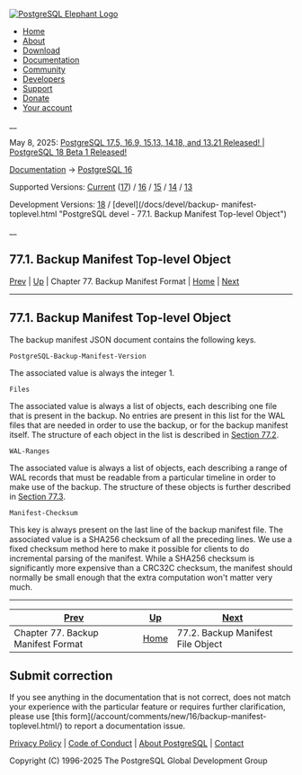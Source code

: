 [ ![PostgreSQL Elephant Logo](/media/img/about/press/elephant.png) ](/)

  * [Home](/ "Home")
  * [About](/about/ "About")
  * [Download](/download/ "Download")
  * [Documentation](/docs/ "Documentation")
  * [Community](/community/ "Community")
  * [Developers](/developer/ "Developers")
  * [Support](/support/ "Support")
  * [Donate](/about/donate/ "Donate")
  * [Your account](/account/ "Your account")

__

May 8, 2025: [ PostgreSQL 17.5, 16.9, 15.13, 14.18, and 13.21 Released! ](/about/news/postgresql-175-169-1513-1418-and-1321-released-3072/) | [ PostgreSQL 18 Beta 1 Released! ](/about/news/postgresql-18-beta-1-released-3070/)

[Documentation](/docs/ "Documentation") -> [PostgreSQL
16](/docs/16/index.html)

Supported Versions: [Current](/docs/current/backup-manifest-toplevel.html
"PostgreSQL 17 - 77.1. Backup Manifest Top-level Object")
([17](/docs/17/backup-manifest-toplevel.html "PostgreSQL 17 - 77.1. Backup
Manifest Top-level Object")) / [16](/docs/16/backup-manifest-toplevel.html
"PostgreSQL 16 - 77.1. Backup Manifest Top-level Object") /
[15](/docs/15/backup-manifest-toplevel.html "PostgreSQL 15 - 77.1. Backup
Manifest Top-level Object") / [14](/docs/14/backup-manifest-toplevel.html
"PostgreSQL 14 - 77.1. Backup Manifest Top-level Object") /
[13](/docs/13/backup-manifest-toplevel.html "PostgreSQL 13 - 77.1. Backup
Manifest Top-level Object")

Development Versions: [18](/docs/18/backup-manifest-toplevel.html "PostgreSQL
18 - 77.1. Backup Manifest Top-level Object") / [devel](/docs/devel/backup-
manifest-toplevel.html "PostgreSQL devel - 77.1. Backup Manifest Top-level
Object")

__

77.1. Backup Manifest Top-level Object  
---  
[Prev](backup-manifest-format.html "Chapter 77. Backup Manifest Format")  | [Up](backup-manifest-format.html "Chapter 77. Backup Manifest Format") | Chapter 77. Backup Manifest Format | [Home](index.html "PostgreSQL 16.9 Documentation") |  [Next](backup-manifest-files.html "77.2. Backup Manifest File Object")  
  
* * *

## 77.1. Backup Manifest Top-level Object #

The backup manifest JSON document contains the following keys.

`PostgreSQL-Backup-Manifest-Version`

    

The associated value is always the integer 1.

`Files`

    

The associated value is always a list of objects, each describing one file
that is present in the backup. No entries are present in this list for the WAL
files that are needed in order to use the backup, or for the backup manifest
itself. The structure of each object in the list is described in [Section
77.2](backup-manifest-files.html "77.2. Backup Manifest File Object").

`WAL-Ranges`

    

The associated value is always a list of objects, each describing a range of
WAL records that must be readable from a particular timeline in order to make
use of the backup. The structure of these objects is further described in
[Section 77.3](backup-manifest-wal-ranges.html "77.3. Backup Manifest WAL
Range Object").

`Manifest-Checksum`

    

This key is always present on the last line of the backup manifest file. The
associated value is a SHA256 checksum of all the preceding lines. We use a
fixed checksum method here to make it possible for clients to do incremental
parsing of the manifest. While a SHA256 checksum is significantly more
expensive than a CRC32C checksum, the manifest should normally be small enough
that the extra computation won't matter very much.

* * *

[Prev](backup-manifest-format.html "Chapter 77. Backup Manifest Format")  | [Up](backup-manifest-format.html "Chapter 77. Backup Manifest Format") |  [Next](backup-manifest-files.html "77.2. Backup Manifest File Object")  
---|---|---  
Chapter 77. Backup Manifest Format  | [Home](index.html "PostgreSQL 16.9 Documentation") |  77.2. Backup Manifest File Object  
  
## Submit correction

If you see anything in the documentation that is not correct, does not match
your experience with the particular feature or requires further clarification,
please use [this form](/account/comments/new/16/backup-manifest-
toplevel.html/) to report a documentation issue.

[Privacy Policy](/about/privacypolicy) | [Code of Conduct](/about/policies/coc/) | [About PostgreSQL](/about/) | [Contact](/about/contact/)  

Copyright (C) 1996-2025 The PostgreSQL Global Development Group

